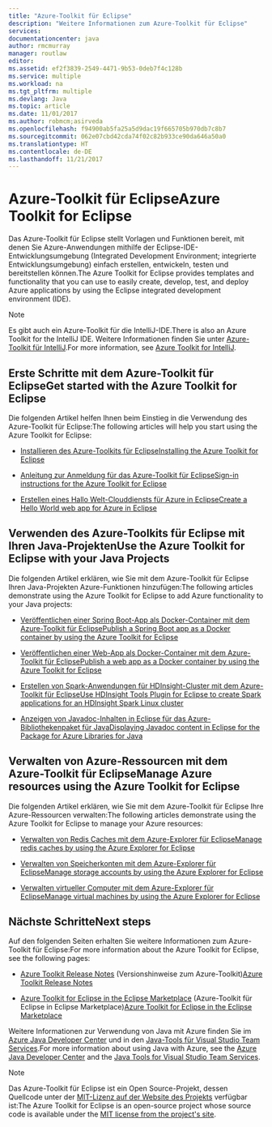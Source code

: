 ```yaml
---
title: "Azure-Toolkit für Eclipse"
description: "Weitere Informationen zum Azure-Toolkit für Eclipse"
services: 
documentationcenter: java
author: rmcmurray
manager: routlaw
editor: 
ms.assetid: ef2f3839-2549-4471-9b53-0deb7f4c128b
ms.service: multiple
ms.workload: na
ms.tgt_pltfrm: multiple
ms.devlang: Java
ms.topic: article
ms.date: 11/01/2017
ms.author: robmcm;asirveda
ms.openlocfilehash: f94900ab5fa25a5d9dac19f665705b970db7c8b7
ms.sourcegitcommit: 062e07cbd42cda74f02c82b933ce90da646a50a0
ms.translationtype: HT
ms.contentlocale: de-DE
ms.lasthandoff: 11/21/2017
---
```

# <a name="azure-toolkit-for-eclipse"></a><span data-ttu-id="3edb0-103">Azure-Toolkit für Eclipse</span><span class="sxs-lookup"><span data-stu-id="3edb0-103">Azure Toolkit for Eclipse</span></span>
<span data-ttu-id="3edb0-104">Das Azure-Toolkit für Eclipse stellt Vorlagen und Funktionen bereit, mit denen Sie Azure-Anwendungen mithilfe der Eclipse-IDE-Entwicklungsumgebung (Integrated Development Environment; integrierte Entwicklungsumgebung) einfach erstellen, entwickeln, testen und bereitstellen können.</span><span class="sxs-lookup"><span data-stu-id="3edb0-104">The Azure Toolkit for Eclipse provides templates and functionality that you can use to easily create, develop, test, and deploy Azure applications by using the Eclipse integrated development environment (IDE).</span></span>

> [!NOTE]
> 
> <span data-ttu-id="3edb0-105">Es gibt auch ein Azure-Toolkit für die IntelliJ-IDE.</span><span class="sxs-lookup"><span data-stu-id="3edb0-105">There is also an Azure Toolkit for the IntelliJ IDE.</span></span> <span data-ttu-id="3edb0-106">Weitere Informationen finden Sie unter [Azure-Toolkit für IntelliJ](../intellij/azure-toolkit-for-intellij.md).</span><span class="sxs-lookup"><span data-stu-id="3edb0-106">For more information, see [Azure Toolkit for IntelliJ](../intellij/azure-toolkit-for-intellij.md).</span></span>
> 

## <a name="get-started-with-the-azure-toolkit-for-eclipse"></a><span data-ttu-id="3edb0-107">Erste Schritte mit dem Azure-Toolkit für Eclipse</span><span class="sxs-lookup"><span data-stu-id="3edb0-107">Get started with the Azure Toolkit for Eclipse</span></span>
<span data-ttu-id="3edb0-108">Die folgenden Artikel helfen Ihnen beim Einstieg in die Verwendung des Azure-Toolkit für Eclipse:</span><span class="sxs-lookup"><span data-stu-id="3edb0-108">The following articles will help you start using the Azure Toolkit for Eclipse:</span></span>

* [<span data-ttu-id="3edb0-109">Installieren des Azure-Toolkits für Eclipse</span><span class="sxs-lookup"><span data-stu-id="3edb0-109">Installing the Azure Toolkit for Eclipse</span></span>](azure-toolkit-for-eclipse-installation.md)

* [<span data-ttu-id="3edb0-110">Anleitung zur Anmeldung für das Azure-Toolkit für Eclipse</span><span class="sxs-lookup"><span data-stu-id="3edb0-110">Sign-in instructions for the Azure Toolkit for Eclipse</span></span>](azure-toolkit-for-eclipse-sign-in-instructions.md)

* [<span data-ttu-id="3edb0-111">Erstellen eines Hallo Welt-Clouddiensts für Azure in Eclipse</span><span class="sxs-lookup"><span data-stu-id="3edb0-111">Create a Hello World web app for Azure in Eclipse</span></span>](/azure/app-service-web/app-service-web-eclipse-create-hello-world-web-app)

## <a name="use-the-azure-toolkit-for-eclipse-with-your-java-projects"></a><span data-ttu-id="3edb0-112">Verwenden des Azure-Toolkits für Eclipse mit Ihren Java-Projekten</span><span class="sxs-lookup"><span data-stu-id="3edb0-112">Use the Azure Toolkit for Eclipse with your Java Projects</span></span>
<span data-ttu-id="3edb0-113">Die folgenden Artikel erklären, wie Sie mit dem Azure-Toolkit für Eclipse Ihren Java-Projekten Azure-Funktionen hinzufügen:</span><span class="sxs-lookup"><span data-stu-id="3edb0-113">The following articles demonstrate using the Azure Toolkit for Eclipse to add Azure functionality to your Java projects:</span></span>

* [<span data-ttu-id="3edb0-114">Veröffentlichen einer Spring Boot-App als Docker-Container mit dem Azure-Toolkit für Eclipse</span><span class="sxs-lookup"><span data-stu-id="3edb0-114">Publish a Spring Boot app as a Docker container by using the Azure Toolkit for Eclipse</span></span>](azure-toolkit-for-eclipse-publish-spring-boot-docker-app.md)

* [<span data-ttu-id="3edb0-115">Veröffentlichen einer Web-App als Docker-Container mit dem Azure-Toolkit für Eclipse</span><span class="sxs-lookup"><span data-stu-id="3edb0-115">Publish a web app as a Docker container by using the Azure Toolkit for Eclipse</span></span>](azure-toolkit-for-eclipse-publish-as-docker-container.md)

* [<span data-ttu-id="3edb0-116">Erstellen von Spark-Anwendungen für HDInsight-Cluster mit dem Azure-Toolkit für Eclipse</span><span class="sxs-lookup"><span data-stu-id="3edb0-116">Use HDInsight Tools Plugin for Eclipse to create Spark applications for an HDInsight Spark Linux cluster</span></span>](/azure/hdinsight/hdinsight-apache-spark-eclipse-tool-plugin)

* [<span data-ttu-id="3edb0-117">Anzeigen von Javadoc-Inhalten in Eclipse für das Azure-Bibliothekenpaket für Java</span><span class="sxs-lookup"><span data-stu-id="3edb0-117">Displaying Javadoc content in Eclipse for the Package for Azure Libraries for Java</span></span>](azure-toolkit-for-eclipse-displaying-javadoc-content-for-azure-libraries.md)

## <a name="manage-azure-resources-using-the-azure-toolkit-for-eclipse"></a><span data-ttu-id="3edb0-118">Verwalten von Azure-Ressourcen mit dem Azure-Toolkit für Eclipse</span><span class="sxs-lookup"><span data-stu-id="3edb0-118">Manage Azure resources using the Azure Toolkit for Eclipse</span></span>
<span data-ttu-id="3edb0-119">Die folgenden Artikel erklären, wie Sie mit dem Azure-Toolkit für Eclipse Ihre Azure-Ressourcen verwalten:</span><span class="sxs-lookup"><span data-stu-id="3edb0-119">The following articles demonstrate using the Azure Toolkit for Eclipse to manage your Azure resources:</span></span>

* [<span data-ttu-id="3edb0-120">Verwalten von Redis Caches mit dem Azure-Explorer für Eclipse</span><span class="sxs-lookup"><span data-stu-id="3edb0-120">Manage redis caches by using the Azure Explorer for Eclipse</span></span>](azure-toolkit-for-eclipse-managing-redis-caches-using-azure-explorer.md)

* [<span data-ttu-id="3edb0-121">Verwalten von Speicherkonten mit dem Azure-Explorer für Eclipse</span><span class="sxs-lookup"><span data-stu-id="3edb0-121">Manage storage accounts by using the Azure Explorer for Eclipse</span></span>](azure-toolkit-for-eclipse-managing-storage-accounts-using-azure-explorer.md)

* [<span data-ttu-id="3edb0-122">Verwalten virtueller Computer mit dem Azure-Explorer für Eclipse</span><span class="sxs-lookup"><span data-stu-id="3edb0-122">Manage virtual machines by using the Azure Explorer for Eclipse</span></span>](azure-toolkit-for-eclipse-managing-virtual-machines-using-azure-explorer.md)

## <a name="next-steps"></a><span data-ttu-id="3edb0-123">Nächste Schritte</span><span class="sxs-lookup"><span data-stu-id="3edb0-123">Next steps</span></span>

<span data-ttu-id="3edb0-124">Auf den folgenden Seiten erhalten Sie weitere Informationen zum Azure-Toolkit für Eclipse:</span><span class="sxs-lookup"><span data-stu-id="3edb0-124">For more information about the Azure Toolkit for Eclipse, see the following pages:</span></span>

* <span data-ttu-id="3edb0-125">[Azure Toolkit Release Notes](https://github.com/Microsoft/azure-tools-for-java/releases) (Versionshinweise zum Azure-Toolkit)</span><span class="sxs-lookup"><span data-stu-id="3edb0-125">[Azure Toolkit Release Notes](https://github.com/Microsoft/azure-tools-for-java/releases)</span></span>

* <span data-ttu-id="3edb0-126">[Azure Toolkit for Eclipse in the Eclipse Marketplace](http://marketplace.eclipse.org/content/azure-toolkit-eclipse) (Azure-Toolkit für Eclipse in Eclipse Marketplace)</span><span class="sxs-lookup"><span data-stu-id="3edb0-126">[Azure Toolkit for Eclipse in the Eclipse Marketplace](http://marketplace.eclipse.org/content/azure-toolkit-eclipse)</span></span>

<span data-ttu-id="3edb0-127">Weitere Informationen zur Verwendung von Java mit Azure finden Sie im [Azure Java Developer Center](https://azure.microsoft.com/develop/java/) und in den [Java-Tools für Visual Studio Team Services](https://java.visualstudio.com/).</span><span class="sxs-lookup"><span data-stu-id="3edb0-127">For more information about using Java with Azure, see the [Azure Java Developer Center](https://azure.microsoft.com/develop/java/) and the [Java Tools for Visual Studio Team Services](https://java.visualstudio.com/).</span></span>

<!-- [!INCLUDE [azure-toolkit-for-eclipse-additional-resources](../includes/azure-toolkit-for-eclipse-additional-resources.md)] -->

> [!NOTE]
> 
> <span data-ttu-id="3edb0-128">Das Azure-Toolkit für Eclipse ist ein Open Source-Projekt, dessen Quellcode unter der [MIT-Lizenz auf der Website des Projekts](https://github.com/microsoft/azure-tools-for-java) verfügbar ist:</span><span class="sxs-lookup"><span data-stu-id="3edb0-128">The Azure Toolkit for Eclipse is an open-source project whose source code is available under the [MIT license from the project's site](https://github.com/microsoft/azure-tools-for-java).</span></span>
> 

<!-- URL List -->

[Azure Java Developer Center]: https://docs.microsoft.com/java/azure
[Java Tools for Visual Studio Team Services]: https://java.visualstudio.com/

<!-- Temporarily Deprecated URLs -->

<!-- [Deploying large deployments](azure-toolkit-for-eclipse-deploying-large-deployments.md) -->
<!-- [How to Maintain Session Data with Session Affinity]: http://go.microsoft.com/fwlink/?LinkID=699539 -->
<!-- [How to Use Co-located Caching]: http://go.microsoft.com/fwlink/?LinkID=699542 -->
<!-- [How to Use Dedicated Caching]: http://go.microsoft.com/fwlink/?LinkID=699543 -->
<!-- [How to Use JMS with AMQP 1.0 in Azure with Eclipse]: http://go.microsoft.com/fwlink/?LinkID=699544 -->
<!-- [How to Use SSL Offloading]: http://go.microsoft.com/fwlink/?LinkID=699545 -->
<!-- [SSL Offloading]: http://go.microsoft.com/fwlink/?LinkID=699549 -->
<!-- [Using the Azure Service Runtime Library in JSP]: http://go.microsoft.com/fwlink/?LinkID=699551 -->
<!-- [How to Authenticate Web Users with Azure Access Control Service Using Eclipse]: /azure/active-directory/active-directory-java-authenticate-users-access-control-eclipse.md -->
<!-- [Debug a Java Web App on Azure in Eclipse]: /azure/app-service-web/app-service-web-debug-java-web-app-in-eclipse.md -->
<!-- [Debugging Azure Applications in Eclipse]: azure-toolkit-for-eclipse-debugging-azure-applications.md -->

<!-- Legacy MSDN URL = https://msdn.microsoft.com/library/azure/hh694271.aspx -->
